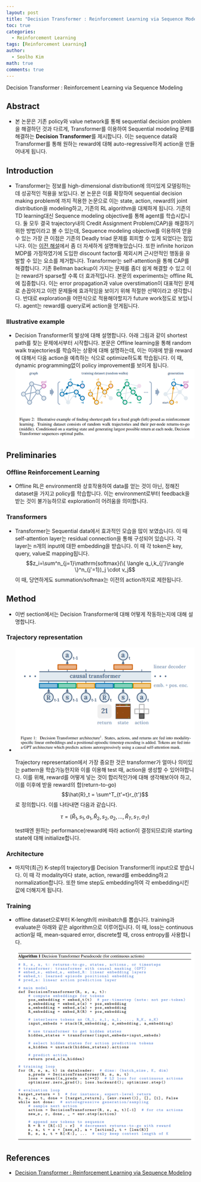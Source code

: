 ```yaml
--- 
layout: post
title: "Decision Transformer : Reinforcement Learning via Sequence Modeling 논문 리뷰 및 설명" 
toc: true
categories: 
  - Reinforcement Learning 
tags: [Reinforcement Learning]
author:
  - Seolho Kim
math: true
comments: true
---
```


Decision Transformer : Reinforcement Learning via Sequence Modeling

## Abstract
- 본 논문은 기존 policy와 value network를 통해 sequential decision problem을 해결하던 것과 다르게, Transformer를 이용하여 Sequential modeling 문제를 해결하는 **Decision Transformer**를 제시합니다. 이는 sequence data와 Transformer를 통해 원하는 reward에 대해 auto-regressive하게 action을 만들어내게 됩니다.
## Introduction
- Transformer는 정보를 high-dimensional distribution에 의미있게 모델링하는데 성공적인 적용을 보입니다. 본 논문은 이를 확장하여 sequential decision making problem에 까지 적용한 논문으로 이는 state, action, reward의 joint distribution을 modeling하고, 기존의 RL algorithm을 대체하게 됩니다.
기존의 TD learning대신 Sequence modeling objective를 통해 agent를 학습시킵니다. 둘 모두 결국 trajectory내의 Credit Assignment Problem(CAP)을 해결하기 위한 방법이라고 볼 수 있는데, Sequence modeling objective를 이용하여 얻을 수 있는 가장 큰 이점은 기존의 Deadly triad 문제를 회피할 수 있게 되었다는 점입니다. 이는 [이전 해설](https://seolhokim.github.io/deeplearning/2021/09/02/deadly-triad/)에서 좀 더 자세하게 설명해놓았습니다. 또한 infinite horizon MDP를 가정하였기에 도입한 discount factor를 제외시켜 근시안적인 행동을 유발할 수 있는 요소를 제거합니다.
Transformer는 self-attention을 통해 CAP를 해결합니다. 기존 Bellman backup이 가지는 문제를 좀더 쉽게 해결할 수 있고 이는 reward가 sparse할 수록 더 효과적입니다.
본문의 experiments는 offline RL에 집중합니다. 이는 error propagation과 value overstimation이 대표적인 문제로 손꼽아지고 이런 문제들에 효과적임을 보이기 위해 적절한 선택이라고 생각합니다. 반대로 exploration을 어떤식으로 적용해야할지가 future work정도로 보입니다. agent는 reward를 query로써 action을 얻게됩니다.
### Illustrative example
- Decision Transformer의 발상에 대해 설명합니다. 아래 그림과 같이 shortest path를 찾는 문제에서부터 시작합니다. 본문은 Offline learning을 통해 random walk trajectories를 학습하는 상황에 대해 설명하는데, 이는 미래에 받을 reward에 대해서 다음 action을 예측하는 식으로 optimize하도록 학습됩니다. 이 때, dynamic programming없이 policy improvement를 보이게 됩니다.
![decision transformer](/assets/img/decision_transformer_1.PNG)
            
## Preliminaries
### Offline Reinforcement Learning
- Offline RL은 environment와 상호작용하여 data를 얻는 것이 아닌, 정해진 dataset을 가지고 policy를 학습합니다. 이는 environment로부터 feedback을 받는 것이 불가능하므로 exploration이 어려움을 의미합니다.

### Transformers
- Transformer는 Sequential data에서 효과적인 모습을 많이 보였습니다. 이 때 self-attention layer는 residual connection을 통해 구성되어 있습니다. 각 layer는 n개의 input에 대한 embedding을 받습니다. 이 때 각 token은 key, query, value로 mapping됩니다.
$$z_i=\sum^n_{j=1}\mathrm{softmax}(\{ \langle q_i,k_{j'}\rangle \}^n_{j'=1})_j \cdot v_j$$
이 때, 당연하게도 summation/softmax는 이전의 action까지로 제한됩니다.
            
## Method
- 이번 section에서는 Decision Transformer에 대해 어떻게 작동하는지에 대해 설명합니다.

### Trajectory representation

- ![decision transformer](/assets/img/decision_transformer_2.PNG)


  Trajectory representation에서 가장 중요한 것은 transformer가 얼마나 의미있는 pattern을 학습가능한지와 이를 이용해 test 때, action을 생성할 수 있어야합니다. 이를 위해, reward를 어떻게 넣는 것이 합리적인가에 대해 생각해보아야 하고, 이를 이후에 받을 reward의 합(return-to-go) $$\hat{R}_t = \sum^T_{t'=t}r_{t'}$$로 정의합니다. 이를 나타내면 다음과 같습니다. 
        
  $$\tau = (\hat{R}_1,s_1,a_1,\hat{R}_2,s_2,a_2,...,\hat{R}_T,s_T,a_T)$$
        
  test때엔 원하는 performance(reward에 따라 action이 결정되므로)와 starting state에 대해 initialize합니다.
        
### Architecture
- 마지막(최근) K-step의 trajectory를 Decision Transformer의 input으로 받습니다. 이 때 각 modality마다 state, action, reward를 embedding하고 normalization합니다. 또한 time step도 embedding하여 각 embedding시킨 값에 더해지게 됩니다.

### Training
- offline dataset으로부터 K-length의 minibatch를 뽑습니다. training과 evaluate은 아래와 같은 algorithm으로 이루어집니다. 이 때, loss는 continuous action일 때, mean-squared error, discrete할 때, cross entropy를 사용합니다.
            
  ![decision transformer](/assets/img/decision_transformer_3.PNG)
            
## References
- [Decision Transformer : Reinforcement Learning via Sequence Modeling](https://arxiv.org/abs/2106.01345)
